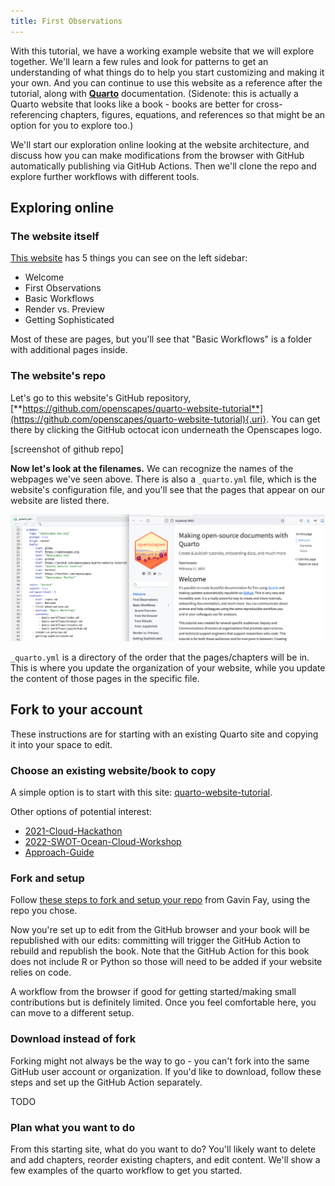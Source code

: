 ```yaml
---
title: First Observations
---
```


With this tutorial, we have a working example website that we will explore together. We'll learn a few rules and look for patterns to get an understanding of what things do to help you start customizing and making it your own. And you can continue to use this website as a reference after the tutorial, along with [**Quarto**](https://quarto.org) documentation. (Sidenote: this is actually a Quarto website that looks like a book - books are better for cross-referencing chapters, figures, equations, and references so that might be an option for you to explore too.)

We'll start our exploration online looking at the website architecture, and discuss how you can make modifications from the browser with GitHub automatically publishing via GitHub Actions. Then we'll clone the repo and explore further workflows with different tools.

## Exploring online

### The website itself

[This website](https://openscapes.github.io/quarto-website-tutorial/) has 5 things you can see on the left sidebar:

-   Welcome
-   First Observations
-   Basic Workflows
-   Render vs. Preview
-   Getting Sophisticated

Most of these are pages, but you'll see that "Basic Workflows" is a folder with additional pages inside.

### The website's repo

Let's go to this website's GitHub repository, [**https://github.com/openscapes/quarto-website-tutorial**](https://github.com/openscapes/quarto-website-tutorial){.uri}. You can get there by clicking the GitHub octocat icon underneath the Openscapes logo.

\[screenshot of github repo\]

**Now let's look at the filenames.** We can recognize the names of the webpages we've seen above. There is also a `_quarto.yml` file, which is the website's configuration file, and you'll see that the pages that appear on our website are listed there.

![`_quarto.yml` and website side-by-side](images/quarto-yml-site-side-by-side.png)

`_quarto.yml` is a directory of the order that the pages/chapters will be in. This is where you update the organization of your website, while you update the content of those pages in the specific file.

## Fork to your account

These instructions are for starting with an existing Quarto site and copying it into your space to edit.

### Choose an existing website/book to copy

A simple option is to start with this site: [quarto-website-tutorial](https://github.com/Openscapes/quarto-website-tutorial).

Other options of potential interest:

-   [2021-Cloud-Hackathon](https://github.com/NASA-Openscapes/2021-Cloud-Hackathon)
-   [2022-SWOT-Ocean-Cloud-Workshop](https://github.com/podaac/2022-SWOT-Ocean-Cloud-Workshop)
-   [Approach-Guide](https://openscapes.github.io/approach-guide)

### Fork and setup

Follow [these steps to fork and setup your repo](https://github.com/thefaylab/lab-manual/wiki/Quick-steps-to-making-a-copy-of-the-lab-manual-&-publishing-it) from Gavin Fay, using the repo you chose.

Now you're set up to edit from the GitHub browser and your book will be republished with our edits: committing will trigger the GitHub Action to rebuild and republish the book. Note that the GitHub Action for this book does not include R or Python so those will need to be added if your website relies on code.

A workflow from the browser if good for getting started/making small contributions but is definitely limited. Once you feel comfortable here, you can move to a different setup.

### Download instead of fork

Forking might not always be the way to go - you can't fork into the same GitHub user account or organization. If you'd like to download, follow these steps and set up the GitHub Action separately.

TODO

### Plan what you want to do

From this starting site, what do you want to do? You'll likely want to delete and add chapters, reorder existing chapters, and edit content. We'll show a few examples of the quarto workflow to get you started.
